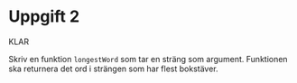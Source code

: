 # Uppgift 2
KLAR

Skriv en funktion `longestWord` som tar en sträng som argument. Funktionen ska returnera det ord i strängen som har flest bokstäver.
